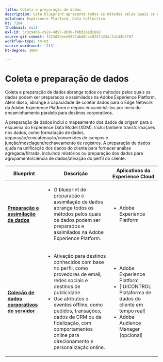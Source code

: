 ```yaml
---
title: Coleta e preparação de dados
description: Este blueprint apresenta todos os métodos pelos quais os dados podem ser assimilados e preparados na Adobe Experience Platform.
solution: Experience Platform, Data Collection
kt: 7204
thumbnail: null
exl-id: 5c3c94b6-c928-4d93-8b38-f8bd2aad2e68
source-git-commit: f323d2deee5547abd0ccc8247a23ac7a144b2f07
workflow-type: tm+mt
source-wordcount: '213'
ht-degree: 100%

---
```


# Coleta e preparação de dados

Coleta e preparação de dados abrange todos os métodos pelos quais os dados podem ser preparados e assimilados na Adobe Experience Platform. Além disso, abrange a capacidade de coletar dados para o Edge Network da Adobe Experience Platform e depois encaminhá-los por meio do encaminhamento paralelo para destinos corporativos.

A preparação de dados inclui o mapeamento dos dados de origem para o esquema do Experience Data Model (XDM). Inclui também transformações nos dados, como formatação de dados, separação/concatenação/conversões de campos e junção/mesclagem/rechaveamento de registros. A preparação de dados ajuda na unificação dos dados do cliente para fornecer análise agregada/filtrada, incluindo relatórios ou preparação dos dados para agrupamento/ciência de dados/ativação do perfil do cliente.

| Blueprint | Descrição | Aplicativos da Experience Cloud |
|---|---|---|
| **[Preparação e assimilação de dados](ingestion.md)** | <ul><li>O blueprint de preparação e assimilação de dados abrange todos os métodos pelos quais os dados podem ser preparados e assimilados na Adobe Experience Platform.</ul></li> | <ul><li> Adobe Experience Platform </ul></li> |
| **[Coleção de dados corporativos do servidor](server-side-collection.md)** | <ul><li>Ativação para destinos conhecidos com base no perfil, como provedores de email, redes sociais e destinos de publicidade. </li><li>Use atributos e eventos offline, como pedidos, transações, dados de CRM ou de fidelização, com comportamentos online para direcionamento e personalização online.</li></ul> | <ul><li>Adobe Experience Platform</li><li> [!UICONTROL Plataforma de dados do cliente em tempo real]</li><li>Adobe Audience Manager (opcional)</li></ul> |
